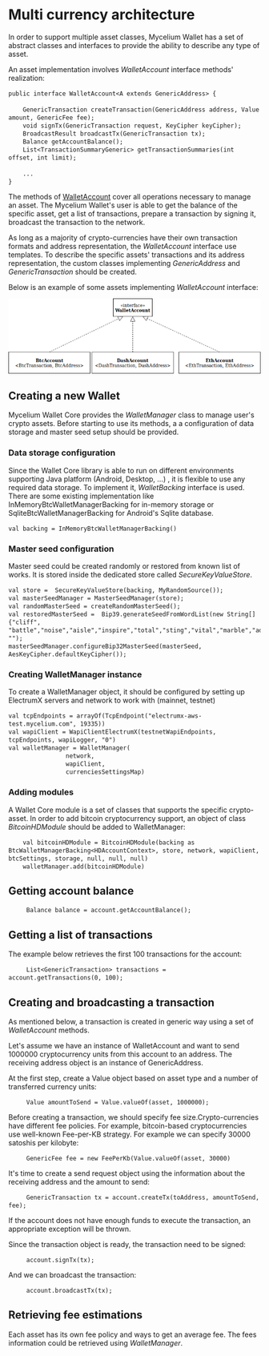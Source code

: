 # Multi currency architecture

In order to support multiple asset classes, Mycelium Wallet has a set of abstract classes 
and interfaces to provide the ability to describe any type of asset.

An asset implementation involves *WalletAccount* interface methods' realization:

```
public interface WalletAccount<A extends GenericAddress> {

    GenericTransaction createTransaction(GenericAddress address, Value amount, GenericFee fee);
    void signTx(GenericTransaction request, KeyCipher keyCipher);
    BroadcastResult broadcastTx(GenericTransaction tx);
    Balance getAccountBalance();
    List<TransactionSummaryGeneric> getTransactionSummaries(int offset, int limit);

    ...
}

```
The methods of [WalletAccount](../walletcore/src/main/java/com/mycelium/wapi/wallet/WalletAccount.java) cover all operations necessary to manage an asset. 
The Mycelium Wallet's user is able to get the balance of the specific asset, get a list of transactions,
prepare a transaction by signing it, broadcast the transaction to the network. 

As long as a majority of crypto-currencies have their own transaction formats
and address representation, the *WalletAccount* interface use templates. To describe the specific 
assets' transactions and its address representation, the custom classes implementing *GenericAddress* and *GenericTransaction*
should be created.
 
Below is an example of some assets implementing *WalletAccount* interface:


![Image](images/accs.png)

## Creating a new Wallet

Mycelium Wallet Core provides the *WalletManager* class to manage user's crypto assets. Before starting
to use its methods, a a configuration of data storage and master seed setup should be provided.

### Data storage configuration

Since the Wallet Core library is able to run on different environments supporting Java platform 
(Android, Desktop, ...) , it is flexible to use any required data storage.
To implement it, *WalletBacking* interface is used. There are some existing implementation like
InMemoryBtcWalletManagerBacking for in-memory storage or SqliteBtcWalletManagerBacking for Android's
Sqlite database.

```
val backing = InMemoryBtcWalletManagerBacking()

```

### Master seed configuration

Master seed could be created randomly or restored from known list of works.
It is stored inside the dedicated store called *SecureKeyValueStore*.

```
val store =  SecureKeyValueStore(backing, MyRandomSource());
val masterSeedManager = MasterSeedManager(store);
val randomMasterSeed = createRandomMasterSeed();
val restoredMasterSeed =  Bip39.generateSeedFromWordList(new String[]{"cliff", "battle","noise","aisle","inspire","total","sting","vital","marble","add","daring","mouse"}, "");
masterSeedManager.configureBip32MasterSeed(masterSeed, AesKeyCipher.defaultKeyCipher());

```

### Creating WalletManager instance

To create a WalletManager object, it should be configured by setting up ElectrumX servers and 
network to work with (mainnet, testnet)

```
val tcpEndpoints = arrayOf(TcpEndpoint("electrumx-aws-test.mycelium.com", 19335))
val wapiClient = WapiClientElectrumX(testnetWapiEndpoints, tcpEndpoints, wapiLogger, "0")
val walletManager = WalletManager(
                network,
                wapiClient,
                currenciesSettingsMap)
```

### Adding modules

A Wallet Core module is a set of classes that supports the specific crypto-asset. In order to
add bitcoin cryptocurrency support, an object of class *BitcoinHDModule* should be added to
WalletManager:

```
    val bitcoinHDModule = BitcoinHDModule(backing as BtcWalletManagerBacking<HDAccountContext>, store, network, wapiClient, btcSettings, storage, null, null, null)
    walletManager.add(bitcoinHDModule)
```

## Getting account balance

```
     Balance balance = account.getAccountBalance();
``` 

## Getting a list of transactions

The example below retrieves the first 100 transactions for the account:

```
     List<GenericTransaction> transactions = account.getTransactions(0, 100);
``` 

## Creating and broadcasting a transaction

As mentioned below, a transaction is created in generic way using a set of *WalletAccount* methods.

Let's assume we have an instance of WalletAccount and want to send 1000000 cryptocurrency units
from this account to an address. The receiving address object is an instance of GenericAddress.

At the first step, create a Value object based on asset type 
and a number of transferred currency units:
 
```
     Value amountToSend = Value.valueOf(asset, 1000000);
``` 

Before creating a transaction, we should specify fee size.Crypto-currencies have different fee
 policies. For example, bitcoin-based cryptocurrencies use well-known Fee-per-KB strategy.
For example we can specify 30000 satoshis per kilobyte:

```
     GenericFee fee = new FeePerKb(Value.valueOf(asset, 30000)
```


It's time to create a send request object using the information about the receiving address and the 
amount to send:

```      
     GenericTransaction tx = account.createTx(toAddress, amountToSend, fee);
```      


If the account does not have enough funds to execute the transaction, an appropriate exception will
be thrown.  

Since the transaction object is ready, the transaction need to be signed:

``` 
     account.signTx(tx);
```    

And we can broadcast the transaction:    
    
``` 
     account.broadcastTx(tx);
```    

## Retrieving fee estimations

Each asset has its own fee policy and ways to get an average fee.
The fees information could be retrieved using *WalletManager*.